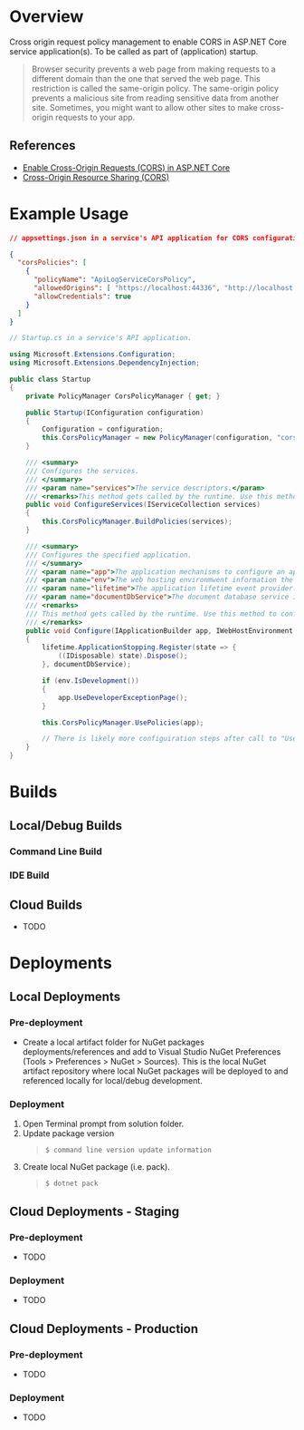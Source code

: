 ﻿# Overview
Cross origin request policy management to enable CORS in ASP.NET Core service application(s). To be called as part of (application) startup.

> Browser security prevents a web page from making requests to a different domain than the one that served the web page. This restriction is called the same-origin policy. The same-origin policy prevents a malicious site from reading sensitive data from another site. Sometimes, you might want to allow other sites to make cross-origin requests to your app.

## References
- [Enable Cross-Origin Requests (CORS) in ASP.NET Core](https://docs.microsoft.com/en-us/aspnet/core/security/cors?view=aspnetcore-5.0)
- [Cross-Origin Resource Sharing (CORS)](https://developer.mozilla.org/en-US/docs/Web/HTTP/CORS)

# Example Usage
```json
// appsettings.json in a service's API application for CORS configuration values (dev environment setting example)

{
  "corsPolicies": [
    {
      "policyName": "ApiLogServiceCorsPolicy",
      "allowedOrigins": [ "https://localhost:44336", "http://localhost:4200", "http://localhost:8083" ],
      "allowCredentials": true
    }
  ]
}
```

```c#
// Startup.cs in a service's API application.

using Microsoft.Extensions.Configuration;
using Microsoft.Extensions.DependencyInjection;

public class Startup
{
    private PolicyManager CorsPolicyManager { get; }

    public Startup(IConfiguration configuration)
    {
        Configuration = configuration;
        this.CorsPolicyManager = new PolicyManager(configuration, "corsPolicies");
    }

    /// <summary>
    /// Configures the services.
    /// </summary>
    /// <param name="services">The service descriptors.</param>
    /// <remarks>This method gets called by the runtime. Use this method to add services to the container.</remarks>
    public void ConfigureServices(IServiceCollection services)
    {
        this.CorsPolicyManager.BuildPolicies(services);
    }

    /// <summary>
    /// Configures the specified application.
    /// </summary>
    /// <param name="app">The application mechanisms to configure an application's pipeline.</param>
    /// <param name="env">The web hosting environmwent information the application will run in.</param>
    /// <param name="lifetime">The application lifetime event provider.</param>
    /// <param name="documentDbService">The document database service instance to dispose when app is shutting down.</param>
    /// <remarks>
    /// This method gets called by the runtime. Use this method to configure the HTTP request pipeline.
    /// </remarks>
    public void Configure(IApplicationBuilder app, IWebHostEnvironment env, IHostApplicationLifetime lifetime, IDocumentDbService documentDbService)
    {
        lifetime.ApplicationStopping.Register(state => {
            ((IDisposable) state).Dispose();
        }, documentDbService);

        if (env.IsDevelopment())
        {
            app.UseDeveloperExceptionPage();
        }

        this.CorsPolicyManager.UsePolicies(app);

        // There is likely more configuiration steps after call to "UsePolicies"; kept short for example only.
    }
}
```

# Builds
## Local/Debug Builds
### Command Line Build
### IDE Build

## Cloud Builds
* TODO

# Deployments
## Local Deployments
### Pre-deployment
* Create a local artifact folder for NuGet packages deployments/references and add to Visual Studio NuGet Preferences (Tools > Preferences > NuGet > Sources). This is the local NuGet artifact repository where local NuGet packages will be deployed to and referenced locally for local/debug development.

### Deployment
1. Open Terminal prompt from solution folder.
2. Update package version
    > `$ command line version update information`
3. Create local NuGet package (i.e. pack).
    > `$ dotnet pack`

## Cloud Deployments - Staging
### Pre-deployment
* TODO

### Deployment
* TODO

## Cloud Deployments - Production
### Pre-deployment
* TODO

### Deployment
* TODO